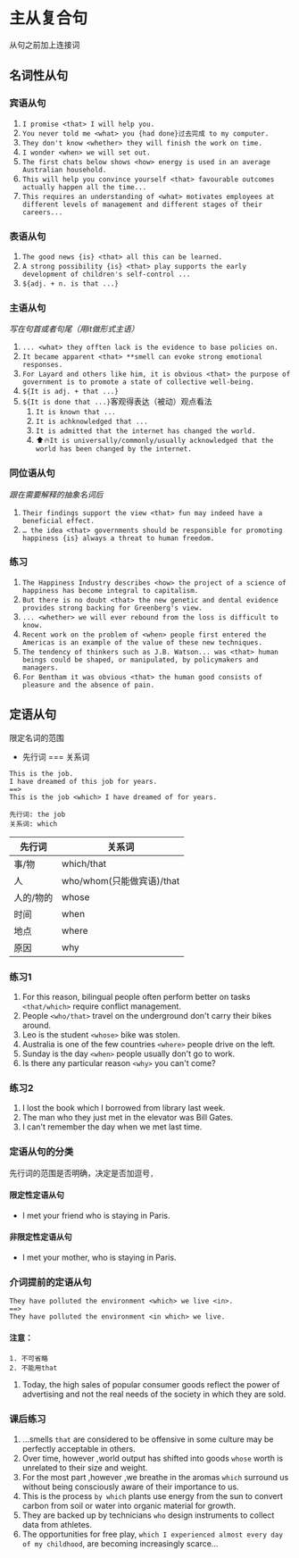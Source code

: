 # 主从复合句
从句之前加上连接词

##  名词性从句

### 宾语从句
1. `I promise <that> I will help you.`
2. `You never told me <what> you {had done}过去完成 to my computer.`
3. `They don't know <whether> they will finish the work on time.`
4. `I wonder <when> we will set out.`
5. `The first chats below shows <how> energy is used in an average Australian household.`
6. `This will help you convince yourself <that> favourable outcomes actually happen all the time...`
7. `This requires an understanding of <what> motivates employees at different levels of management and different stages of their careers...`

### 表语从句
1. `The good news {is} <that> all this can be learned.`
2. `A strong possibility {is} <that> play supports the early development of children's self-control ...`
3. `${adj. + n. is that ...}`

### 主语从句
_写在句首或者句尾（用it做形式主语）_
1. `... <what> they offten lack is the evidence to base policies on.`
2. `It became apparent <that> **smell can evoke strong emotional responses.`
3. `For Layard and others like him, it is obvious <that> the purpose of government is to promote a state of collective well-being.`
4. `${It is adj. + that ...}`
5. `${It is done that ...}`客观得表达（被动）观点看法
	1. `It is known that ...`
	2. `It is achknowledged that ...`
	3. `It is admitted that the internet has changed the world.`
	4. ⬆️🔥`It is universally/commonly/usually acknowledged that the world has been changed by the internet.`

### 同位语从句 
_跟在需要解释的抽象名词后_
1. `Their findings support the view <that> fun may indeed have a beneficial effect.`
2. `… the idea <that> governments should be responsible for promoting happiness {is} always a threat to human freedom.`

### 练习
1. `The Happiness Industry describes <how> the project of a science of happiness has become integral to capitalism.`
2. `But there is no doubt <that> the new genetic and dental evidence provides strong backing for Greenberg's view.`
3. `... <whether> we will ever rebound from the loss is difficult to know.`
4. `Recent work on the problem of <when> people first entered the Americas is an example of the value of these new techniques.`
5. `The tendency of thinkers such as J.B. Watson... was <that> human beings could be shaped, or manipulated, by policymakers and managers.`
6. `For Bentham it was obvious <that> the human good consists of pleasure and the absence of pain.`

## 定语从句
限定名词的范围
- 先行词 === 关系词
```
This is the job.
I have dreamed of this job for years.
==>
This is the job <which> I have dreamed of for years.

先行词: the job 
关系词: which
```

| 先行词   | 关系词                  |
| ----- | -------------------- |
| 事/物   | which/that           |
| 人     | who/whom(只能做宾语)/that |
| 人的/物的 | whose                |
| 时间    | when                 |
| 地点    | where                |
| 原因    | why                  |
### 练习1
1. For this reason, bilingual people often perform better on tasks `<that/which>` require conflict management.
2. People `<who/that>` travel on the underground don't carry their bikes around.
3. Leo is the student `<whose>` bike was stolen.
4. Australia is one of the few countries  `<where>` people drive on the left.
5. Sunday is the day `<when>` people usually don't go to work.
6. Is there any particular reason `<why>` you can't come?
### 练习2
1. I lost the book which I borrowed from library last week.
2. The man who they just met in the elevator was Bill Gates.
3. I can't remember the day when we met last time.

### 定语从句的分类
先行词的范围是否明确，决定是否加逗号`,`
#### 限定性定语从句
- I met your friend who is staying in Paris.
#### 非限定性定语从句
- I met your mother, who is staying in Paris.

### 介词提前的定语从句
```
They have polluted the environment <which> we live <in>.
==>
They have polluted the environment <in which> we live.
```
#### 注意：
	1. 不可省略
	2. 不能用that

1. Today, the high sales of popular consumer goods reflect the power of advertising and not the real needs of the society  in which they are sold.
### 课后练习
1.  ...smells `that` are considered to be offensive in some culture may be perfectly acceptable in others.
2. Over time, however ,world output has shifted into goods `whose` worth is unrelated to their size and weight.
3. For the most part ,however ,we breathe in the aromas `which` surround us without being consciously aware of their importance to us.
4. This is the process `by which` plants use energy from the sun to convert carbon from soil or water into organic material for growth.
5. They are backed up by technicians `who` design instruments to collect data from athletes.
6. The opportunities for free play, `which I experienced almost every day of my childhood`, are becoming increasingly scarce...